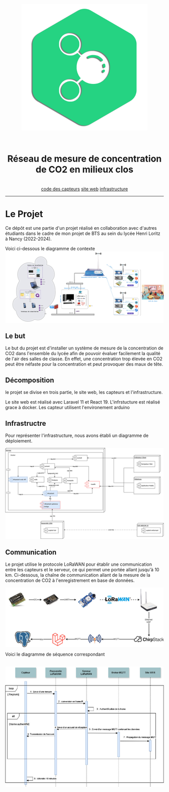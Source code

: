 <p align="center"><a href="co2.loritz.fr" target="_blank"><img src="./.github/logoCO2.png" width="400"></a></p>

<br>

<h1 align="center"> Réseau de mesure de concentration de CO2 en milieux clos </h1>

<br>


<div align="center">
    <a href="[CGU.md](https://github.com/Blumilias/Co2-Hardware)" width="25%">code des capteurs</a>
    <a href="https://github.com/SimonLou-Dev/CO2-WebSite" width="25%">site web</a>
    <a href="https://github.com/SimonLou-Dev/co2Docker" width="25%">infrastructure</a>
</div>

___


# Le Projet

Ce dépôt est une partie d'un projet réalisé en collaboration avec d'autres étudiants dans le cadre de mon projet de BTS au sein du lycée Henri Loritz à Nancy (2022-2024).

Voici ci-dessous le diagramme de contexte
<img src="./.github/DiagContext.jpg" align="center">

## Le but

Le but du projet est d'installer un système de mesure de la concentration de CO2 dans l'ensemble du lycée afin de pouvoir évaluer facilement la qualité de l'air des salles de classe. En effet, une concentration trop élevée en CO2 peut être néfaste pour la concentration et peut provoquer des maux de tête.

## Décomposition

le projet se divise en trois partie, le site web, les capteurs et l'infrastructure.

Le site web est réalisé avec Laravel 11 et  React 19. L'infrstucture est réalisé grace à docker. Les capteur utilisent l'environement arduino

## Infrastructre

Pour représenter l'infrastructure, nous avons établi un diagramme de déploiement.

<img src="./.github/DiagDeploiment.jpg" align="center">

## Communication

Le projet utilise le protocole LoRaWAN pour établir une communication entre les capteurs et le serveur, ce qui permet une portée allant jusqu'à 10 km. Ci-dessous, la chaîne de communication allant de la mesure de la concentration de CO2 à l'enregistrement en base de données.

<img src="./.github/ChainneComm.jpg" align="center">

<br>

Voici le diagramme de séquence correspondant

<br>

<img src="./.github/DiagSeqGlobalMesure.jpg" align="center">



